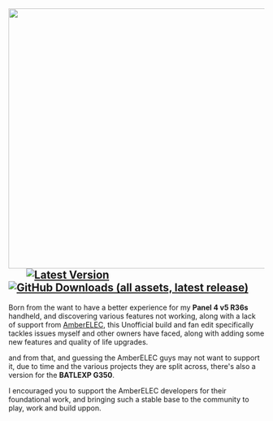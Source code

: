 <img src="https://github.com/user-attachments/assets/99cedf03-1f85-4751-967d-fef2343df81e" width=512>&nbsp;&nbsp;&nbsp;&nbsp;&nbsp;&nbsp;
[![Latest Version](https://img.shields.io/github/release/Kegg1701/P4ELEC)](https://github.com/Kegg1701/P4ELEC/releases/latest)
[![GitHub Downloads (all assets, latest release)](https://img.shields.io/github/downloads/Kegg1701/P4ELEC/latest/total)](https://github.com/Kegg1701/P4ELEC/releases/latest)
--- 
Born from the want to have a better experience for my **Panel 4 v5 R36s** handheld, and discovering various features not working, along with a lack of support from [AmberELEC](https://amberelec.org/), this Unofficial build and fan edit specifically tackles issues myself and other owners have faced, along with adding some new features and quality of life upgrades.

and from that, and guessing the AmberELEC guys may not want to support it, due to time and the various projects they are split across, there's also a version for the **BATLEXP G350**.

I encouraged you to support the AmberELEC developers for their foundational work, and bringing such a stable base to the community to play, work and build uppon.
